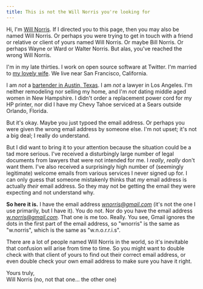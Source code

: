 ```yaml
---
title: This is not the Will Norris you're looking for
---
```


Hi, I'm [Will Norris](/). If I directed you to this page, then you may also be named Will Norris.
Or perhaps you were trying to get in touch with a friend or relative or client of yours named Will
Norris. Or maybe Bill Norris. Or perhaps Wayne or Ward or Walter Norris. But alas, you've reached
the wrong Will Norris.

I'm in my late thirties. I work on open source software at Twitter. I'm married to [my lovely
wife](http://notsoserendipitous.com/). We live near San Francisco, California.

I am _not_ a [bartender in Austin, Texas](https://twitter.com/wnorris3). I am _not_ a lawyer in Los
Angeles. I'm neither remodeling nor selling my home, and I'm _not_ dating middle aged women in New
Hampshire. I didn't order a replacement power cord for my HP printer, nor did I have my Chevy Tahoe
serviced at a Sears outside Orlando, Florida.

But it's okay. Maybe you just typoed the email address. Or perhaps you were given the wrong email
address by someone else. I'm not upset; it's not a big deal; I really do understand.

But I did want to bring it to your attention because the situation could be a tad more serious. I've
received a disturbingly large number of legal documents from lawyers that were not intended for me.
I _really_, _really_ don't want them. I've also received a surprisingly high number of (seemingly
legitimate) welcome emails from various services I never signed up for. I can only guess that
someone mistakenly thinks that _my_ email address is actually _their_ email address. So they may
not be getting the email they were expecting and not understand why.

**So here it is.** I have the email address *wnorris@gmail.com* (it's not the one I use primarily,
but I have it). You do not. Nor do you have the email address *w.norris@gmail.com*. That one is
me too. Really. You see, Gmail ignores the dots in the first part of the email address, so
"wnorris" is the same as "w.norris", which is the same as "w.n.o.r.r.i.s".

There are a lot of people named Will Norris in the world, so it's inevitable that confusion will
arise from time to time. So you might want to double check with that client of yours to find out
their correct email address, or even double check your own email address to make sure you have it
right.

Yours truly,<br>
Will Norris (no, not that one... the other one)
